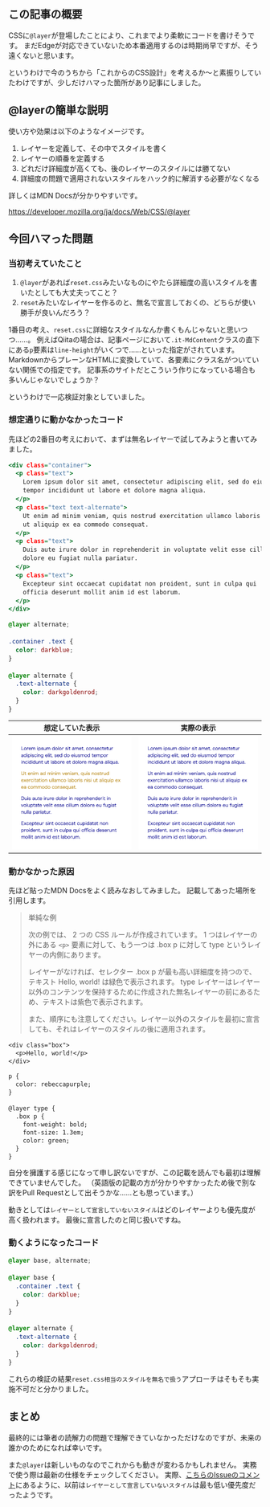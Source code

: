<!--
title:   @layerを使ったCSS設計を考えていたら少しだけハマった話
tags:    CSS,CSS設計
-->

## この記事の概要

CSSに`@layer`が登場したことにより、これまでより柔軟にコードを書けそうです。
まだEdgeが対応できていないため本番適用するのは時期尚早ですが、そう遠くないと思います。

というわけで今のうちから「これからのCSS設計」を考えるか〜と素振りしていたわけですが、少しだけハマった箇所があり記事にしました。

## @layerの簡単な説明

使い方や効果は以下のようなイメージです。

1. レイヤーを定義して、その中でスタイルを書く
1. レイヤーの順番を定義する
1. どれだけ詳細度が高くても、後のレイヤーのスタイルには勝てない
1. 詳細度の問題で適用されないスタイルをハック的に解消する必要がなくなる

詳しくはMDN Docsが分かりやすいです。

https://developer.mozilla.org/ja/docs/Web/CSS/@layer

## 今回ハマった問題

### 当初考えていたこと

1. `@layer`があれば`reset.css`みたいなものにやたら詳細度の高いスタイルを書いたとしても大丈夫ってこと？
1. `reset`みたいなレイヤーを作るのと、無名で宣言しておくの、どちらが使い勝手が良いんだろう？

1番目の考え、`reset.css`に詳細なスタイルなんか書くもんじゃないと思いつつ……。
例えばQiitaの場合は、記事ページにおいて`.it-MdContent`クラスの直下にある`p`要素は`line-height`がいくつで……といった指定がされています。
MarkdownからプレーンなHTMLに変換していて、各要素にクラス名がついていない関係での指定です。
記事系のサイトだとこういう作りになっている場合も多いんじゃないでしょうか？

というわけで一応検証対象としていました。

### 想定通りに動かなかったコード

先ほどの2番目の考えにおいて、まずは無名レイヤーで試してみようと書いてみました。

```html:index.html
<div class="container">
  <p class="text">
    Lorem ipsum dolor sit amet, consectetur adipiscing elit, sed do eiusmod
    tempor incididunt ut labore et dolore magna aliqua.
  </p>
  <p class="text text-alternate">
    Ut enim ad minim veniam, quis nostrud exercitation ullamco laboris nisi
    ut aliquip ex ea commodo consequat.
  </p>
  <p class="text">
    Duis aute irure dolor in reprehenderit in voluptate velit esse cillum
    dolore eu fugiat nulla pariatur.
  </p>
  <p class="text">
    Excepteur sint occaecat cupidatat non proident, sunt in culpa qui
    officia deserunt mollit anim id est laborum.
  </p>
</div>
```

```css:style.css
@layer alternate;

.container .text {
  color: darkblue;
}

@layer alternate {
  .text-alternate {
    color: darkgoldenrod;
  }
}
```

| 想定していた表示 | 実際の表示 |
| --- | --- |
| ![](../images/css-layer-working.png) | ![](../images/css-layer-not-working.png) |

### 動かなかった原因

先ほど貼ったMDN Docsをよく読みなおしてみました。
記載してあった場所を引用します。

> 単純な例
>
> 次の例では、 2 つの CSS ルールが作成されています。 1 つはレイヤーの外にある `<p>` 要素に対して、もう一つは .box p に対して type というレイヤーの内側にあります。
>
> レイヤーがなければ、セレクター .box p が最も高い詳細度を持つので、テキスト Hello, world! は緑色で表示されます。 type レイヤーはレイヤー以外のコンテンツを保持するために作成された無名レイヤーの前にあるため、テキストは紫色で表示されます。
>
> また、順序にも注意してください。レイヤー以外のスタイルを最初に宣言しても、それはレイヤーのスタイルの後に適用されます。

```html:HTML
<div class="box">
  <p>Hello, world!</p>
</div>
```

```css:CSS
p {
  color: rebeccapurple;
}

@layer type {
  .box p {
    font-weight: bold;
    font-size: 1.3em;
    color: green;
  }
}
```

自分を擁護する感じになって申し訳ないですが、この記載を読んでも最初は理解できていませんでした。
（英語版の記載の方が分かりやすかったため後で別な訳をPull Requestとして出そうかな……とも思っています。）

動きとしては`レイヤーとして宣言していないスタイル`はどのレイヤーよりも優先度が高く扱われます。
最後に宣言したのと同じ扱いですね。

### 動くようになったコード

```css:style.css
@layer base, alternate;

@layer base {
  .container .text {
    color: darkblue;
  }
}

@layer alternate {
  .text-alternate {
    color: darkgoldenrod;
  }
}
```

これらの検証の結果`reset.css相当のスタイルを無名で扱う`アプローチはそもそも実施不可だと分かりました。

## まとめ

最終的には筆者の読解力の問題で理解できていなかっただけなのですが、未来の誰かのためになれば幸いです。

また`@layer`は新しいものなのでこれからも動きが変わるかもしれません。
実務で使う際は最新の仕様をチェックしてください。
実際、[こちらのIssueのコメント](https://github.com/w3c/csswg-drafts/issues/6284#issuecomment-937262197)にあるように、以前は`レイヤーとして宣言していないスタイル`は最も低い優先度だったようです。
